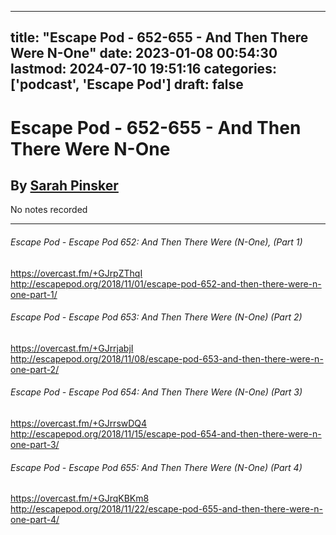 
---
title: "Escape Pod - 652-655 - And Then There Were N-One"
date: 2023-01-08 00:54:30
lastmod: 2024-07-10 19:51:16
categories: ['podcast', 'Escape Pod']
draft: false
---


# Escape Pod - 652-655 - And Then There Were N-One
## By [Sarah Pinsker](https://escapepod.org/people/sarah-pinsker/)

No notes recorded

- - -
###### Escape Pod - Escape Pod 652: And Then There Were (N-One), (Part 1)

https://overcast.fm/+GJrpZThqI  
http://escapepod.org/2018/11/01/escape-pod-652-and-then-there-were-n-one-part-1/

###### Escape Pod - Escape Pod 653: And Then There Were (N-One) (Part 2)

https://overcast.fm/+GJrrjabjI  
http://escapepod.org/2018/11/08/escape-pod-653-and-then-there-were-n-one-part-2/
###### Escape Pod - Escape Pod 654: And Then There Were (N-One) (Part 3)

https://overcast.fm/+GJrrswDQ4  
http://escapepod.org/2018/11/15/escape-pod-654-and-then-there-were-n-one-part-3/
###### Escape Pod - Escape Pod 655: And Then There Were (N-One) (Part 4)

https://overcast.fm/+GJrqKBKm8  
http://escapepod.org/2018/11/22/escape-pod-655-and-then-there-were-n-one-part-4/

<!-- #public #podcast #Escape Pod# -->

<!-- {BearID:AB0CEF60-924B-4E30-A4A4-1440C8B2B2D7-28016-00002D97D25D18E5} -->
